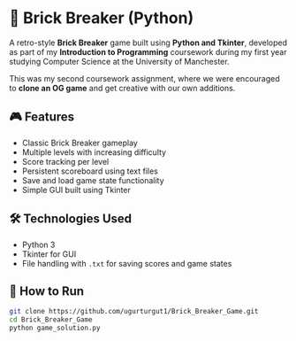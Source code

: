 # 🧱 Brick Breaker (Python)

A retro-style **Brick Breaker** game built using **Python and Tkinter**, developed as part of my **Introduction to Programming** coursework during my first year studying Computer Science at the University of Manchester.

This was my second coursework assignment, where we were encouraged to **clone an OG game** and get creative with our own additions.

## 🎮 Features

- Classic Brick Breaker gameplay
- Multiple levels with increasing difficulty
- Score tracking per level
- Persistent scoreboard using text files
- Save and load game state functionality
- Simple GUI built using Tkinter

## 🛠 Technologies Used

- Python 3
- Tkinter for GUI
- File handling with `.txt` for saving scores and game states

## 📁 How to Run

 ```bash
git clone https://github.com/ugurturgut1/Brick_Breaker_Game.git
cd Brick_Breaker_Game
python game_solution.py
